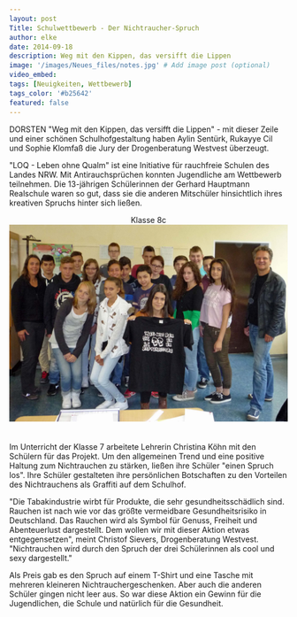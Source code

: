```yaml
---
layout: post
Title: Schulwettbewerb - Der Nichtraucher-Spruch
author: elke
date: 2014-09-18
description: Weg mit den Kippen, das versifft die Lippen
image: '/images/Neues_files/notes.jpg' # Add image post (optional)
video_embed:
tags: [Neuigkeiten, Wettbewerb]
tags_color: '#b25642'
featured: false
---
```


DORSTEN "Weg mit den Kippen, das versifft die Lippen" - mit dieser Zeile und einer schönen Schulhofgestaltung haben Aylin Sentürk, Rukayye Cil und Sophie Klomfaß die Jury der Drogenberatung Westvest überzeugt.

"LOQ - Leben ohne Qualm" ist eine Initiative für rauchfreie Schulen des Landes NRW. Mit Antirauchsprüchen konnten Jugendliche am Wettbewerb teilnehmen. Die 13-jährigen Schülerinnen der Gerhard Hauptmann Realschule waren so gut, dass sie die anderen Mitschüler hinsichtlich ihres kreativen Spruchs hinter sich ließen.

<div style="text-align: center">
Klasse 8c
	<img src="/images/Neues_files/8c_1.jpg"> 
</div>
<br>
<br>
Im Unterricht der Klasse 7 arbeitete Lehrerin Christina Köhn mit den Schülern für das Projekt. Um den allgemeinen Trend und eine positive Haltung zum Nichtrauchen zu stärken, ließen ihre Schüler "einen Spruch los". Ihre Schüler gestalteten ihre persönlichen Botschaften zu den Vorteilen des Nichtrauchens als Graffiti auf dem Schulhof.

"Die Tabakindustrie wirbt für Produkte, die sehr gesundheitsschädlich sind. Rauchen ist nach wie vor das größte vermeidbare Gesundheitsrisiko in Deutschland. Das Rauchen wird als Symbol für Genuss, Freiheit und Abenteuerlust dargestellt. Dem wollen wir mit dieser Aktion etwas entgegensetzen", meint Christof Sievers, Drogenberatung Westvest. "Nichtrauchen wird durch den Spruch der drei Schülerinnen als cool und sexy dargestellt."

Als Preis gab es den Spruch auf einem T-Shirt und eine Tasche mit mehreren kleineren Nichtrauchergeschenken. Aber auch die anderen Schüler gingen nicht leer aus. So war diese Aktion ein Gewinn für die Jugendlichen, die Schule und natürlich für die Gesundheit.